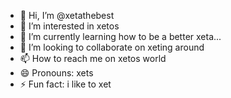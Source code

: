- 👋 Hi, I’m @xetathebest
- 👀 I’m interested in xetos
- 🌱 I’m currently learning how to be a better xeta...
- 💞️ I’m looking to collaborate on xeting around
- 📫 How to reach me on xetos world
- 😄 Pronouns: xets
- ⚡ Fun fact: i like to xet

<!---
xetathebest/xetathebest is a ✨ special ✨ repository because its `README.md` (this file) appears on your GitHub profile.
You can click the Preview link to take a look at your changes.
--->
